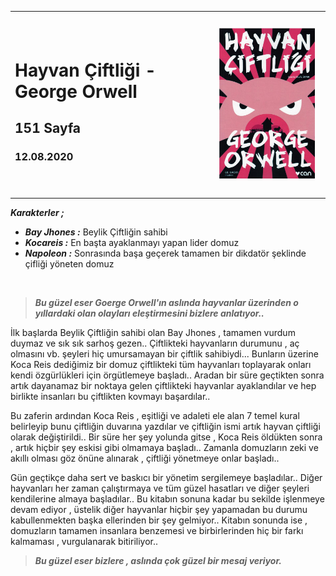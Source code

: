

<table><tr>
<td align="left"> 
  
# Hayvan Çiftliği - George Orwell
## 151 Sayfa
### 12.08.2020




  
</td>
<td> 
  <p align="center" style="padding: 10px">
    <img alt="Bir-Delinin-Hatıra-Defteri" src="../images/04_hayvan_ciftligi.jpg" width="250">
    <br>
    
  </p> 
</td>

</tr></table>

***Karakterler ;*** 
- ***Bay Jhones :*** Beylik Çiftliğin sahibi
- ***Kocareis :*** En başta ayaklanmayı yapan lider domuz
- ***Napoleon :*** Sonrasında başa geçerek tamamen bir dikdatör şeklinde çifliği yöneten domuz

<br>

> ***Bu güzel eser Goerge Orwell'ın aslında hayvanlar üzerinden o yıllardaki olan olayları eleştirmesini bizlere anlatıyor..*** 

İlk başlarda Beylik Çiftliğin sahibi olan Bay Jhones , tamamen vurdum duymaz ve sık sık sarhoş gezen.. Çiftlikteki hayvanların durumunu , aç olmasını vb. şeyleri hiç umursamayan bir çiftlik sahibiydi... Bunların üzerine Koca Reis dediğimiz bir domuz çiftlikteki tüm hayvanları toplayarak onları kendi özgürlükleri için örgütlemeye başladı.. Aradan bir süre geçtikten sonra artık dayanamaz bir noktaya gelen çiftlikteki hayvanlar ayaklandılar ve hep birlikte insanları bu çiftlikten kovmayı başardılar.. 

Bu zaferin ardından Koca Reis , eşitliği ve adaleti ele alan 7 temel kural belirleyip bunu çiftliğin duvarına yazdılar ve çiftliğin ismi artık hayvan çiftliği olarak değiştirildi.. Bir süre her şey yolunda gitse , Koca Reis öldükten sonra , artık hiçbir şey eskisi gibi olmamaya başladı.. Zamanla domuzların zeki ve akıllı olması göz önüne alınarak ,  çiftliği yönetmeye onlar başladı.. 

Gün geçtikçe daha sert ve baskıcı bir yönetim sergilemeye başladılar.. Diğer hayvanları her zaman çalıştırmaya ve tüm güzel hasatları ve diğer şeyleri kendilerine almaya başladılar.. Bu kitabın sonuna kadar bu sekilde işlenmeye devam ediyor , üstelik diğer hayvanlar hiçbir şey yapamadan bu durumu kabullenmekten başka ellerinden bir şey gelmiyor.. Kitabın sonunda ise ,  domuzların tamamen insanlara benzemesi ve birbirlerinden hiç bir farkı kalmaması , vurgulanarak bitiriliyor.. 

> ***Bu güzel eser bizlere , aslında çok güzel bir mesaj veriyor.***


